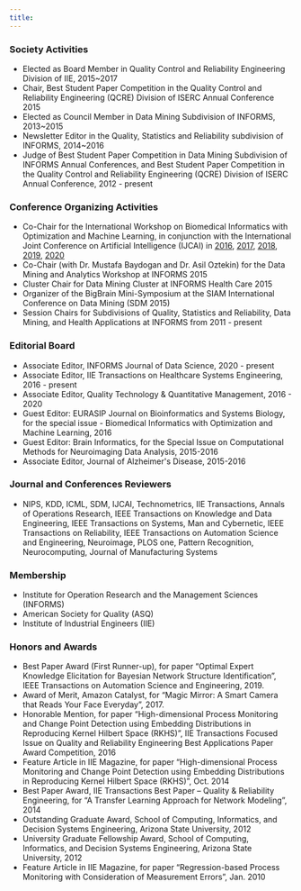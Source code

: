 ```yaml
---
title:
---
```

### **Society Activities**
- Elected as Board Member in Quality Control and Reliability Engineering Division of IIE, 2015~2017
- Chair, Best Student Paper Competition in the Quality Control and Reliability Engineering (QCRE) Division of ISERC Annual Conference 2015
- Elected as Council Member in Data Mining Subdivision of INFORMS, 2013~2015
- Newsletter Editor in the Quality, Statistics and Reliability subdivision of INFORMS, 2014~2016
- Judge of Best Student Paper Competition in Data Mining Subdivision of INFORMS Annual Conferences, and Best Student Paper Competition in the Quality Control and Reliability Engineering (QCRE) Division of ISERC Annual Conference, 2012 - present


### **Conference Organizing Activities**
- Co-Chair for the International Workshop on Biomedical Informatics with Optimization and Machine Learning, in conjunction with the International Joint Conference on Artificial Intelligence (IJCAI) in [2016](https://www.springeropen.com/collections/bioml), [2017](https://www.springeropen.com/collections/bioml2017), [2018](ttps://www.tandfonline.com/toc/uhse21/9/3?nav=tocList), [2019](ttps://www.tandfonline.com/toc/uhse21/9/3?nav=tocList), [2020](https://sites.google.com/view/ijcai-boom2020/)
- Co-Chair (with Dr. Mustafa Baydogan and Dr. Asil Oztekin) for the Data Mining and Analytics Workshop at INFORMS 2015
- Cluster Chair for Data Mining Cluster at INFORMS Health Care 2015
- Organizer of the BigBrain Mini-Symposium at the SIAM International Conference on Data Mining (SDM 2015)
- Session Chairs for Subdivisions of Quality, Statistics and Reliability, Data Mining, and Health Applications at INFORMS from 2011 - present


### **Editorial Board**
- Associate Editor, INFORMS Journal of Data Science, 2020 - present
- Associate Editor, IIE Transactions on Healthcare Systems Engineering, 2016 - present
- Associate Editor, Quality Technology & Quantitative Management, 2016 - 2020
- Guest Editor: EURASIP Journal on Bioinformatics and Systems Biology, for the special issue - Biomedical Informatics with Optimization and Machine Learning, 2016
- Guest Editor: Brain Informatics, for the Special Issue on Computational Methods for Neuroimaging Data Analysis, 2015-2016
- Associate Editor, Journal of Alzheimer's Disease, 2015-2016


### **Journal and Conferences Reviewers**
- NIPS, KDD, ICML, SDM, IJCAI, Technometrics, IIE Transactions, Annals of Operations Research, IEEE Transactions on Knowledge and Data Engineering, IEEE Transactions on Systems, Man and Cybernetic, IEEE Transactions on Reliability, IEEE Transactions on Automation Science and Engineering, Neuroimage, PLOS one, Pattern Recognition, Neurocomputing, Journal of Manufacturing Systems


### **Membership**
- Institute for Operation Research and the Management Sciences (INFORMS)
- American Society for Quality (ASQ)
- Institute of Industrial Engineers (IIE)


### **Honors and Awards**
- Best Paper Award (First Runner-up), for paper “Optimal Expert Knowledge Elicitation for Bayesian Network Structure Identification”, IEEE Transactions on Automation Science and Engineering, 2019.
- Award of Merit, Amazon Catalyst, for “Magic Mirror: A Smart Camera that Reads Your Face Everyday”, 2017.
- Honorable Mention, for paper “High-dimensional Process Monitoring and Change Point Detection using Embedding Distributions in Reproducing Kernel Hilbert Space (RKHS)”, IIE Transactions Focused Issue on Quality and Reliability Engineering Best Applications Paper Award Competition, 2016
- Feature Article in IIE Magazine, for paper “High-dimensional Process Monitoring and Change Point Detection using Embedding Distributions in Reproducing Kernel Hilbert Space (RKHS)”, Oct. 2014
- Best Paper Award, IIE Transactions Best Paper – Quality & Reliability Engineering, for “A Transfer Learning Approach for Network Modeling”, 2014
- Outstanding Graduate Award, School of Computing, Informatics, and Decision Systems Engineering, Arizona State University, 2012
- University Graduate Fellowship Award, School of Computing, Informatics, and Decision Systems Engineering, Arizona State University, 2012
- Feature Article in IIE Magazine, for paper “Regression-based Process Monitoring with Consideration of Measurement Errors”, Jan. 2010
